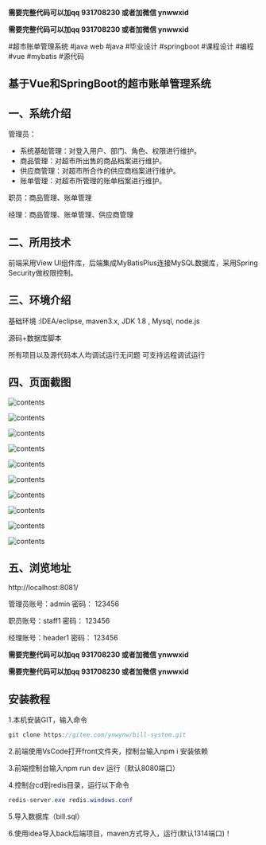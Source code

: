 **需要完整代码可以加qq  931708230 或者加微信 ynwwxid**

**需要完整代码可以加qq  931708230 或者加微信  ynwwxid**

#超市账单管理系统 #java web #java #毕业设计 #springboot #课程设计 #编程 #vue #mybatis #源代码 

## 基于Vue和SpringBoot的超市账单管理系统

## 一、系统介绍

管理员：
- 系统基础管理：对登入用户、部门、角色、权限进行维护。       
- 商品管理：对超市所出售的商品档案进行维护。      
- 供应商管理：对超市所合作的供应商档案进行维护。      
- 账单管理：对超市所管理的账单档案进行维护。  

职员：商品管理、账单管理

经理：商品管理、账单管理、供应商管理

## 二、所用技术

前端采用View UI组件库，后端集成MyBatisPlus连接MySQL数据库，采用Spring Security做权限控制。    


## 三、环境介绍

基础环境 :IDEA/eclipse, maven3.x, JDK 1.8 , Mysql, node.js

源码+数据库脚本 

所有项目以及源代码本人均调试运行无问题 可支持远程调试运行

## 四、页面截图

![contents](./picture/picture1.png)

![contents](./picture/picture2.png)

![contents](./picture/picture3.png)

![contents](./picture/picture4.png)

![contents](./picture/picture5.png)

![contents](./picture/picture6.png)

![contents](./picture/picture7.png)

![contents](./picture/picture8.png)

![contents](./picture/picture9.png)

![contents](./picture/picture10.png)


## 五、浏览地址

http://localhost:8081/

管理员账号：admin  密码： 123456

职员账号：staff1 密码： 123456

经理账号：header1 密码： 123456
	
**需要完整代码可以加qq  931708230 或者加微信 ynwwxid**

**需要完整代码可以加qq  931708230 或者加微信  ynwwxid**

## 安装教程

1.本机安装GIT，输入命令

```java
git clone https://gitee.com/ynwynw/bill-system.git
```

2.前端使用VsCode打开front文件夹，控制台输入npm i 安装依赖

3.前端控制台输入npm run dev 运行（默认8080端口）

4.控制台cd到redis目录，运行以下命令

```java
redis-server.exe redis.windows.conf
```

5.导入数据库（bill.sql）

6.使用idea导入back后端项目，maven方式导入，运行(默认1314端口)！